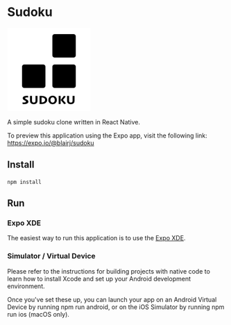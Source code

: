 
# Sudoku

![](assets/icon.png?raw=true)

A simple sudoku clone written in React Native.

To preview this application using the Expo app, visit the following link:
https://expo.io/@blairj/sudoku

## Install

`npm install`

## Run

### Expo XDE

The easiest way to run this application is to use the [Expo XDE](https://expo.io/tools#xde).

### Simulator / Virtual Device

Please refer to the instructions for building projects with native code to learn how to install Xcode and set up your Android development environment.

Once you've set these up, you can launch your app on an Android Virtual Device by running npm run android, or on the iOS Simulator by running npm run ios (macOS only).

  